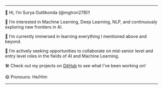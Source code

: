 

---

👋 Hi, I’m Surya Guttikonda (@mgtron278)!!

👀 I’m interested in Machine Learning, Deep Learning, NLP, and continuously exploring new frontiers in AI.

🌱 I’m currently immersed in learning everything I mentioned above and beyond.

💼 I’m actively seeking opportunities to collaborate on mid-senior level and entry level roles in the fields of AI and Machine Learning.

🛠️ Check out my projects on [GitHub](https://github.com/mgtron278) to see what I've been working on!


😄 Pronouns: He/Him

---



<!---
mgtron278/mgtron278 is a ✨ special ✨ repository because its `README.md` (this file) appears on your GitHub profile.
You can click the Preview link to take a look at your changes.
--->
